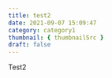 ```yaml
---
title: test2
date: 2021-09-07 15:09:47
category: category1
thumbnail: { thumbnailSrc }
draft: false
---
```


Test2